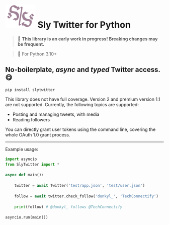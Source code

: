 # ![sly logo](https://raw.githubusercontent.com/dunkyl/SlyMeta/main/sly%20logo.svg) Sly Twitter for Python

> 🚧 **This library is an early work in progress! Breaking changes may be frequent.**

> 🐍 For Python 3.10+

## No-boilerplate, _async_ and _typed_ Twitter access. 😋

```shell
pip install slytwitter
```

This library does not have full coverage.
Version 2 and premium version 1.1 are not supported.
Currently, the following topics are supported:

* Posting and managing tweets, with media
* Reading followers

You can directly grant user tokens using the command line, covering the whole OAuth 1.0 grant process.

---

Example usage:

```python
import asyncio
from SlyTwitter import *

async def main():

    twitter = await Twitter('test/app.json', 'test/user.json')

    follow = await twitter.check_follow('dunkyl_', 'TechConnectify')

    print(follow) # @dunkyl_ follows @TechConnectify
    
asyncio.run(main())
```
